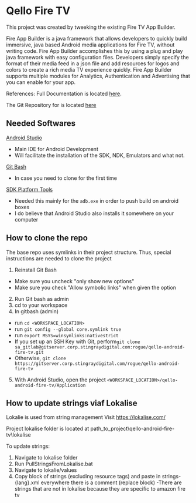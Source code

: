 # Qello Fire TV
This project was created by tweeking the existing Fire TV App Builder.

Fire App Builder is a java framework that allows developers to quickly build immersive, java based Android media applications for Fire TV, without writing code.  Fire App Builder accomplishes this by using a plug and play java framework with easy configuration files.  Developers simply specify the format of their media feed in a json file and add resources for logos and colors to create a rich media TV experience quickly.  Fire App Builder supports multiple modules for Analytics, Authentication and Advertising that you can enable for your app.

References:
Full Documentation is located [here](https://developer.amazon.com/public/solutions/devices/fire-tv/docs/fire-app-builder-overview).

The Git Repository for is located [here](https://github.com/amzn/fire-app-builder)

## Needed Softwares
[Android Studio](https://developer.android.com/studio)
- Main IDE for Android Development
- Will facilitate the installation of the SDK, NDK, Emulators and what not.

[Git Bash](https://git-scm.com/downloads)
- In case you need to clone for the first time

[SDK Platform Tools](https://developer.android.com/studio/releases/platform-tools)
- Needed this mainly for the `adb.exe` in order to push build on android boxes
- I do believe that Android Studio also installs it somewhere on your computer

##  How to clone the repo
The base repo uses symlinks in their project structure. Thus, special instructions are needed to clone the project

1. Reinstall Git Bash
- Make sure you uncheck "only show new options"
- Make sure you check "Allow symbolic links" when given the option
2. Run Git bash as admin
3. cd to your workspace
4. In gitbash (admin)
- run `cd <WORKSPACE_LOCATION>`
- run `git config --global core.symlink true`
- run `export MSYS=winsymlinks:nativestrict`
- If you set up an SSH Key with Git, perform`git clone sa_gitlab@gitserver.corp.stingraydigital.com:rogue/qello-android-fire-tv.git`
- Otherwise, `git clone https://gitserver.corp.stingraydigital.com/rogue/qello-android-fire-tv`
5. With Android Studio, open the project `<WORKSPACE_LOCATION>/qello-android-fire-tv/Application`

##  How to update strings viaf  Lokalise
Lokalie is used from string management
Visit https://lokalise.com/

Project lokalise folder is located at path_to_project\qello-android-fire-tv\lokalise

To update strings: 
1. Navigate to lokalise folder
2. Run PullStringsFromLokalise.bat
3. Navigate to lokalie/values
4. Copy block of strings (excluding resource tags) and paste in strings-{lang}.xml everywhere there is a <!-- LOKALISE --> comment (replace block)
-There are strings that are not in lokalise because they are specific to amazon fire tv